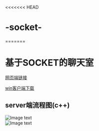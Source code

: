 <<<<<<< HEAD
# -socket-
=======
# 基于SOCKET的聊天室
[网页端链接](http://81.68.123.231/)  

[win客户端下载](http://81.68.123.231/file/chat.rar)
## server端流程图(c++)
![Image text](https://github.com/hubu-516/ICQ-socket/blob/master/socket%E8%81%8A%E5%A4%A9%E5%AE%9E%E7%8E%B0.png)  
![Image text](https://github.com/hubu-516/ICQ-socket/blob/master/%E7%BD%91%E9%A1%B5%E7%AB%AF.drawio.png)

